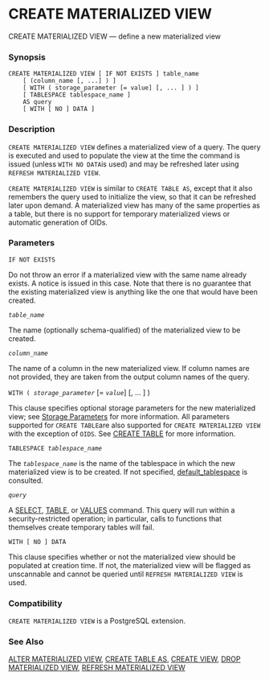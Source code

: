 # CREATE MATERIALIZED VIEW

CREATE MATERIALIZED VIEW — define a new materialized view

### Synopsis

```text
CREATE MATERIALIZED VIEW [ IF NOT EXISTS ] table_name
    [ (column_name [, ...] ) ]
    [ WITH ( storage_parameter [= value] [, ... ] ) ]
    [ TABLESPACE tablespace_name ]
    AS query
    [ WITH [ NO ] DATA ]
```

### Description

`CREATE MATERIALIZED VIEW` defines a materialized view of a query. The query is executed and used to populate the view at the time the command is issued \(unless `WITH NO DATA`is used\) and may be refreshed later using `REFRESH MATERIALIZED VIEW`.

`CREATE MATERIALIZED VIEW` is similar to `CREATE TABLE AS`, except that it also remembers the query used to initialize the view, so that it can be refreshed later upon demand. A materialized view has many of the same properties as a table, but there is no support for temporary materialized views or automatic generation of OIDs.

### Parameters

`IF NOT EXISTS`

Do not throw an error if a materialized view with the same name already exists. A notice is issued in this case. Note that there is no guarantee that the existing materialized view is anything like the one that would have been created.

_`table_name`_

The name \(optionally schema-qualified\) of the materialized view to be created.

_`column_name`_

The name of a column in the new materialized view. If column names are not provided, they are taken from the output column names of the query.

`WITH ( `_`storage_parameter`_ \[= _`value`_\] \[, ... \] \)

This clause specifies optional storage parameters for the new materialized view; see [Storage Parameters](https://www.postgresql.org/docs/10/static/sql-createtable.html#SQL-CREATETABLE-STORAGE-PARAMETERS) for more information. All parameters supported for `CREATE TABLE`are also supported for `CREATE MATERIALIZED VIEW` with the exception of `OIDS`. See [CREATE TABLE](https://www.postgresql.org/docs/10/static/sql-createtable.html) for more information.

`TABLESPACE `_`tablespace_name`_

The _`tablespace_name`_ is the name of the tablespace in which the new materialized view is to be created. If not specified, [default\_tablespace](https://www.postgresql.org/docs/10/static/runtime-config-client.html#GUC-DEFAULT-TABLESPACE) is consulted.

_`query`_

A [SELECT](https://www.postgresql.org/docs/10/static/sql-select.html), [TABLE](https://www.postgresql.org/docs/10/static/sql-select.html#SQL-TABLE), or [VALUES](https://www.postgresql.org/docs/10/static/sql-values.html) command. This query will run within a security-restricted operation; in particular, calls to functions that themselves create temporary tables will fail.

`WITH [ NO ] DATA`

This clause specifies whether or not the materialized view should be populated at creation time. If not, the materialized view will be flagged as unscannable and cannot be queried until `REFRESH MATERIALIZED VIEW` is used.

### Compatibility

`CREATE MATERIALIZED VIEW` is a PostgreSQL extension.

### See Also

[ALTER MATERIALIZED VIEW](https://www.postgresql.org/docs/10/static/sql-altermaterializedview.html), [CREATE TABLE AS](https://www.postgresql.org/docs/10/static/sql-createtableas.html), [CREATE VIEW](https://www.postgresql.org/docs/10/static/sql-createview.html), [DROP MATERIALIZED VIEW](https://www.postgresql.org/docs/10/static/sql-dropmaterializedview.html), [REFRESH MATERIALIZED VIEW](https://www.postgresql.org/docs/10/static/sql-refreshmaterializedview.html)

